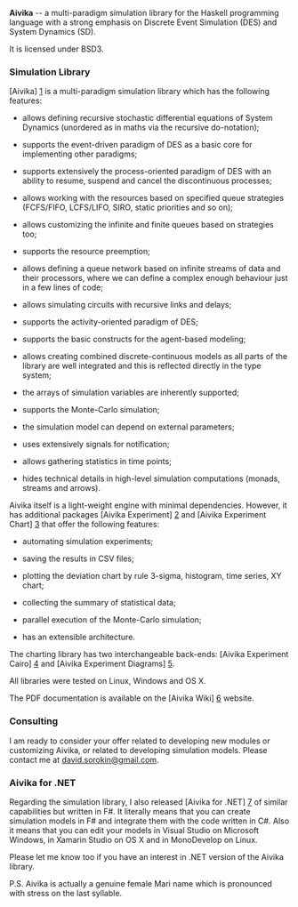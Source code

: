 **Aivika** -- a multi-paradigm simulation library for 
the Haskell programming language with a strong emphasis on
Discrete Event Simulation (DES) and System Dynamics (SD).

It is licensed under BSD3.

### Simulation Library

[Aivika] [1] is a multi-paradigm simulation library which has 
the following features:

* allows defining recursive stochastic differential equations of 
  System Dynamics (unordered as in maths via the recursive do-notation);

* supports the event-driven paradigm of DES as a basic core
  for implementing other paradigms;

* supports extensively the process-oriented paradigm of DES
  with an ability to resume, suspend and cancel 
  the discontinuous processes;

* allows working with the resources based on specified queue strategies 
  (FCFS/FIFO, LCFS/LIFO, SIRO, static priorities and so on);

* allows customizing the infinite and finite queues based on strategies too;

* supports the resource preemption;

* allows defining a queue network based on infinite streams of data
  and their processors, where we can define a complex enough
  behaviour just in a few lines of code;

* allows simulating circuits with recursive links and delays;

* supports the activity-oriented paradigm of DES;

* supports the basic constructs for the agent-based modeling;

* allows creating combined discrete-continuous models as all parts
  of the library are well integrated and this is reflected directly in
  the type system;

* the arrays of simulation variables are inherently supported;

* supports the Monte-Carlo simulation;

* the simulation model can depend on external parameters;

* uses extensively signals for notification;

* allows gathering statistics in time points;

* hides technical details in high-level simulation computations
  (monads, streams and arrows).

Aivika itself is a light-weight engine with minimal dependencies. 
However, it has additional packages [Aivika Experiment] [2] and 
[Aivika Experiment Chart] [3] that offer the following features:

* automating simulation experiments;

* saving the results in CSV files;

* plotting the deviation chart by rule 3-sigma, histogram, 
  time series, XY chart;

* collecting the summary of statistical data;

* parallel execution of the Monte-Carlo simulation;

* has an extensible architecture.

The charting library has two interchangeable back-ends:
[Aivika Experiment Cairo] [4] and [Aivika Experiment Diagrams] [5].

All libraries were tested on Linux, Windows and OS X.

The PDF documentation is available on the [Aivika Wiki] [6] website.

### Consulting

I am ready to consider your offer related to developing new modules or customizing Aivika, or related to developing simulation models. Please contact me at <david.sorokin@gmail.com>.

### Aivika for .NET

Regarding the simulation library, I also released [Aivika for .NET] [7] of similar capabilities but written in F#. It literally means that you can create simulation models in F# and integrate them with the code written in C#. Also it means that you can edit your models in Visual Studio on Microsoft Windows, in Xamarin Studio on OS X and in MonoDevelop on Linux. 

Please let me know too if you have an interest in .NET version of the Aivika library.

[1]: http://hackage.haskell.org/package/aivika  "Aivika"
[2]: http://hackage.haskell.org/package/aivika-experiment  "Aivika Experiment"
[3]: http://hackage.haskell.org/package/aivika-experiment-chart  "Aivika Experiment Chart"
[4]: http://hackage.haskell.org/package/aivika-experiment-cairo  "Aivika Experiment Cairo"
[5]: http://hackage.haskell.org/package/aivika-experiment-diagrams  "Aivika Experiment Diagrams"
[6]: https://github.com/dsorokin/aivika/wiki  "Aivika Wiki"
[7]: https://github.com/dsorokin/aivika-fsharp-ce "Aivika for .NET"

P.S. Aivika is actually a genuine female Mari name which is pronounced 
with stress on the last syllable.
